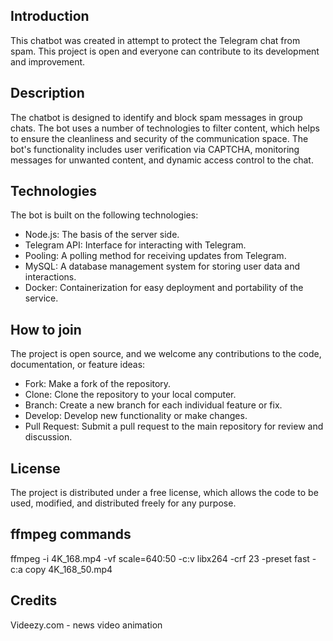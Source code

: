## Introduction
This chatbot was created in attempt to protect the Telegram chat from spam. This project is open and everyone can contribute to its development and improvement.

## Description
The chatbot is designed to identify and block spam messages in group chats. The bot uses a number of technologies to filter content, which helps to ensure the cleanliness and security of the communication space. The bot's functionality includes user verification via CAPTCHA, monitoring messages for unwanted content, and dynamic access control to the chat.

## Technologies
The bot is built on the following technologies:

 - Node.js: The basis of the server side.
 - Telegram API: Interface for interacting with Telegram.
 - Pooling: A polling method for receiving updates from Telegram.
 - MySQL: A database management system for storing user data and interactions.
 - Docker: Containerization for easy deployment and portability of the service.

## How to join
The project is open source, and we welcome any contributions to the code, documentation, or feature ideas:

 - Fork: Make a fork of the repository.
 - Clone: Clone the repository to your local computer.
 - Branch: Create a new branch for each individual feature or fix.
 - Develop: Develop new functionality or make changes.
 - Pull Request: Submit a pull request to the main repository for review and discussion.

## License
The project is distributed under a free license, which allows the code to be used, modified, and distributed freely for any purpose.

## ffmpeg commands
ffmpeg -i 4K_168.mp4 -vf scale=640:50 -c:v libx264 -crf 23 -preset fast -c:a copy 4K_168_50.mp4

## Credits
Videezy.com - news video animation